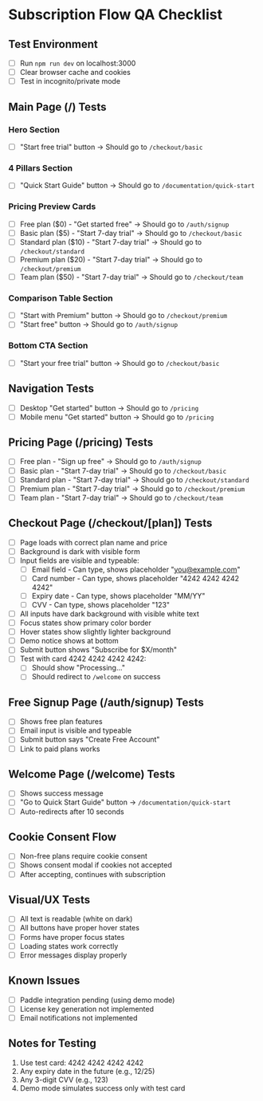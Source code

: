 # Subscription Flow QA Checklist

## Test Environment
- [ ] Run `npm run dev` on localhost:3000
- [ ] Clear browser cache and cookies
- [ ] Test in incognito/private mode

## Main Page (/) Tests

### Hero Section
- [ ] "Start free trial" button → Should go to `/checkout/basic`

### 4 Pillars Section  
- [ ] "Quick Start Guide" button → Should go to `/documentation/quick-start`

### Pricing Preview Cards
- [ ] Free plan ($0) - "Get started free" → Should go to `/auth/signup`
- [ ] Basic plan ($5) - "Start 7-day trial" → Should go to `/checkout/basic`
- [ ] Standard plan ($10) - "Start 7-day trial" → Should go to `/checkout/standard`
- [ ] Premium plan ($20) - "Start 7-day trial" → Should go to `/checkout/premium`
- [ ] Team plan ($50) - "Start 7-day trial" → Should go to `/checkout/team`

### Comparison Table Section
- [ ] "Start with Premium" button → Should go to `/checkout/premium`
- [ ] "Start free" button → Should go to `/auth/signup`

### Bottom CTA Section
- [ ] "Start your free trial" button → Should go to `/checkout/basic`

## Navigation Tests
- [ ] Desktop "Get started" button → Should go to `/pricing`
- [ ] Mobile menu "Get started" button → Should go to `/pricing`

## Pricing Page (/pricing) Tests
- [ ] Free plan - "Sign up free" → Should go to `/auth/signup`
- [ ] Basic plan - "Start 7-day trial" → Should go to `/checkout/basic`
- [ ] Standard plan - "Start 7-day trial" → Should go to `/checkout/standard`
- [ ] Premium plan - "Start 7-day trial" → Should go to `/checkout/premium`
- [ ] Team plan - "Start 7-day trial" → Should go to `/checkout/team`

## Checkout Page (/checkout/[plan]) Tests
- [ ] Page loads with correct plan name and price
- [ ] Background is dark with visible form
- [ ] Input fields are visible and typeable:
  - [ ] Email field - Can type, shows placeholder "you@example.com"
  - [ ] Card number - Can type, shows placeholder "4242 4242 4242 4242"
  - [ ] Expiry date - Can type, shows placeholder "MM/YY"
  - [ ] CVV - Can type, shows placeholder "123"
- [ ] All inputs have dark background with visible white text
- [ ] Focus states show primary color border
- [ ] Hover states show slightly lighter background
- [ ] Demo notice shows at bottom
- [ ] Submit button shows "Subscribe for $X/month"
- [ ] Test with card 4242 4242 4242 4242:
  - [ ] Should show "Processing..."
  - [ ] Should redirect to `/welcome` on success

## Free Signup Page (/auth/signup) Tests
- [ ] Shows free plan features
- [ ] Email input is visible and typeable
- [ ] Submit button says "Create Free Account"
- [ ] Link to paid plans works

## Welcome Page (/welcome) Tests
- [ ] Shows success message
- [ ] "Go to Quick Start Guide" button → `/documentation/quick-start`
- [ ] Auto-redirects after 10 seconds

## Cookie Consent Flow
- [ ] Non-free plans require cookie consent
- [ ] Shows consent modal if cookies not accepted
- [ ] After accepting, continues with subscription

## Visual/UX Tests
- [ ] All text is readable (white on dark)
- [ ] All buttons have proper hover states
- [ ] Forms have proper focus states
- [ ] Loading states work correctly
- [ ] Error messages display properly

## Known Issues
- [ ] Paddle integration pending (using demo mode)
- [ ] License key generation not implemented
- [ ] Email notifications not implemented

## Notes for Testing
1. Use test card: 4242 4242 4242 4242
2. Any expiry date in the future (e.g., 12/25)
3. Any 3-digit CVV (e.g., 123)
4. Demo mode simulates success only with test card